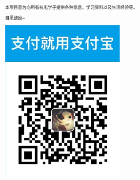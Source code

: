 本项目意为向所有杭电学子提供各种信息，学习资料以及生活经验等。

自愿鼓励~

![enter image description here](https://raw.githubusercontent.com/FengGuanxi/GitHub-/master/%E6%94%AF%E4%BB%98%E5%AE%9D.jpg)
